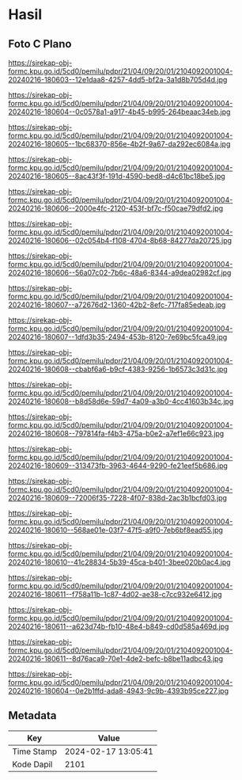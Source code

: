 # Hasil

## Foto C Plano

https://sirekap-obj-formc.kpu.go.id/5cd0/pemilu/pdpr/21/04/09/20/01/2104092001004-20240216-180603--12e1daa8-4257-4dd5-bf2a-3a1d8b705d4d.jpg

https://sirekap-obj-formc.kpu.go.id/5cd0/pemilu/pdpr/21/04/09/20/01/2104092001004-20240216-180604--0c0578a1-a917-4b45-b995-264beaac34eb.jpg

https://sirekap-obj-formc.kpu.go.id/5cd0/pemilu/pdpr/21/04/09/20/01/2104092001004-20240216-180605--1bc68370-856e-4b2f-9a67-da292ec6084a.jpg

https://sirekap-obj-formc.kpu.go.id/5cd0/pemilu/pdpr/21/04/09/20/01/2104092001004-20240216-180605--8ac43f3f-191d-4590-bed8-d4c61bc18be5.jpg

https://sirekap-obj-formc.kpu.go.id/5cd0/pemilu/pdpr/21/04/09/20/01/2104092001004-20240216-180606--2000e4fc-2120-453f-bf7c-f50cae79dfd2.jpg

https://sirekap-obj-formc.kpu.go.id/5cd0/pemilu/pdpr/21/04/09/20/01/2104092001004-20240216-180606--02c054b4-f108-4704-8b68-84277da20725.jpg

https://sirekap-obj-formc.kpu.go.id/5cd0/pemilu/pdpr/21/04/09/20/01/2104092001004-20240216-180606--56a07c02-7b6c-48a6-8344-a9dea02982cf.jpg

https://sirekap-obj-formc.kpu.go.id/5cd0/pemilu/pdpr/21/04/09/20/01/2104092001004-20240216-180607--a72676d2-1360-42b2-8efc-717fa85edeab.jpg

https://sirekap-obj-formc.kpu.go.id/5cd0/pemilu/pdpr/21/04/09/20/01/2104092001004-20240216-180607--1dfd3b35-2494-453b-8120-7e69bc5fca49.jpg

https://sirekap-obj-formc.kpu.go.id/5cd0/pemilu/pdpr/21/04/09/20/01/2104092001004-20240216-180608--cbabf6a6-b9cf-4383-9256-1b6573c3d31c.jpg

https://sirekap-obj-formc.kpu.go.id/5cd0/pemilu/pdpr/21/04/09/20/01/2104092001004-20240216-180608--b8d58d6e-59d7-4a09-a3b0-4cc41603b34c.jpg

https://sirekap-obj-formc.kpu.go.id/5cd0/pemilu/pdpr/21/04/09/20/01/2104092001004-20240216-180608--797814fa-f4b3-475a-b0e2-a7ef1e66c923.jpg

https://sirekap-obj-formc.kpu.go.id/5cd0/pemilu/pdpr/21/04/09/20/01/2104092001004-20240216-180609--313473fb-3963-4644-9290-fe21eef5b686.jpg

https://sirekap-obj-formc.kpu.go.id/5cd0/pemilu/pdpr/21/04/09/20/01/2104092001004-20240216-180609--72006f35-7228-4f07-838d-2ac3b1bcfd03.jpg

https://sirekap-obj-formc.kpu.go.id/5cd0/pemilu/pdpr/21/04/09/20/01/2104092001004-20240216-180610--568ae01e-03f7-47f5-a9f0-7eb6bf8ead55.jpg

https://sirekap-obj-formc.kpu.go.id/5cd0/pemilu/pdpr/21/04/09/20/01/2104092001004-20240216-180610--41c28834-5b39-45ca-b401-3bee020b0ac4.jpg

https://sirekap-obj-formc.kpu.go.id/5cd0/pemilu/pdpr/21/04/09/20/01/2104092001004-20240216-180611--f758a11b-1c87-4d02-ae38-c7cc932e6412.jpg

https://sirekap-obj-formc.kpu.go.id/5cd0/pemilu/pdpr/21/04/09/20/01/2104092001004-20240216-180611--a623d74b-fb10-48e4-b849-cd0d585a469d.jpg

https://sirekap-obj-formc.kpu.go.id/5cd0/pemilu/pdpr/21/04/09/20/01/2104092001004-20240216-180611--8d76aca9-70e1-4de2-befc-b8be11adbc43.jpg

https://sirekap-obj-formc.kpu.go.id/5cd0/pemilu/pdpr/21/04/09/20/01/2104092001004-20240216-180604--0e2b1ffd-ada8-4943-9c9b-4393b95ce227.jpg


## Metadata

| Key        | Value               |
| ---------- | ------------------- |
| Time Stamp | 2024-02-17 13:05:41 |
| Kode Dapil | 2101                |



